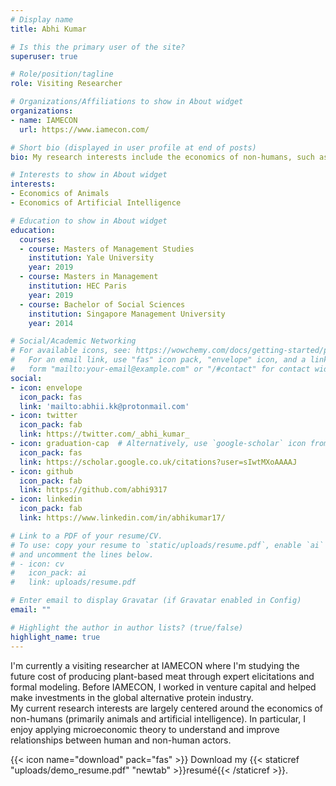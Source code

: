 ```yaml
---
# Display name
title: Abhi Kumar

# Is this the primary user of the site?
superuser: true

# Role/position/tagline
role: Visiting Researcher

# Organizations/Affiliations to show in About widget
organizations:
- name: IAMECON
  url: https://www.iamecon.com/

# Short bio (displayed in user profile at end of posts)
bio: My research interests include the economics of non-humans, such as animals and artificial intelligence. 

# Interests to show in About widget
interests:
- Economics of Animals  
- Economics of Artificial Intelligence

# Education to show in About widget
education:
  courses:
  - course: Masters of Management Studies
    institution: Yale University
    year: 2019
  - course: Masters in Management
    institution: HEC Paris
    year: 2019
  - course: Bachelor of Social Sciences
    institution: Singapore Management University
    year: 2014

# Social/Academic Networking
# For available icons, see: https://wowchemy.com/docs/getting-started/page-builder/#icons
#   For an email link, use "fas" icon pack, "envelope" icon, and a link in the
#   form "mailto:your-email@example.com" or "/#contact" for contact widget.
social:
- icon: envelope
  icon_pack: fas
  link: 'mailto:abhii.kk@protonmail.com'
- icon: twitter
  icon_pack: fab
  link: https://twitter.com/_abhi_kumar_
- icon: graduation-cap  # Alternatively, use `google-scholar` icon from `ai` icon pack
  icon_pack: fas
  link: https://scholar.google.co.uk/citations?user=sIwtMXoAAAAJ
- icon: github
  icon_pack: fab
  link: https://github.com/abhi9317
- icon: linkedin
  icon_pack: fab
  link: https://www.linkedin.com/in/abhikumar17/

# Link to a PDF of your resume/CV.
# To use: copy your resume to `static/uploads/resume.pdf`, enable `ai` icons in `params.toml`, 
# and uncomment the lines below.
# - icon: cv
#   icon_pack: ai
#   link: uploads/resume.pdf

# Enter email to display Gravatar (if Gravatar enabled in Config)
email: ""

# Highlight the author in author lists? (true/false)
highlight_name: true
---
```


I'm currently a visiting researcher at IAMECON where I'm studying the future cost of producing plant-based meat through expert elicitations and formal modeling. Before IAMECON, I worked in venture capital and helped make investments in the global alternative protein industry.  
My current research interests are largely centered around the economics of non-humans (primarily animals and artificial intelligence). In particular, I enjoy applying microeconomic theory to understand and improve relationships between human and non-human actors.   

{{< icon name="download" pack="fas" >}} Download my {{< staticref "uploads/demo_resume.pdf" "newtab" >}}resumé{{< /staticref >}}.
